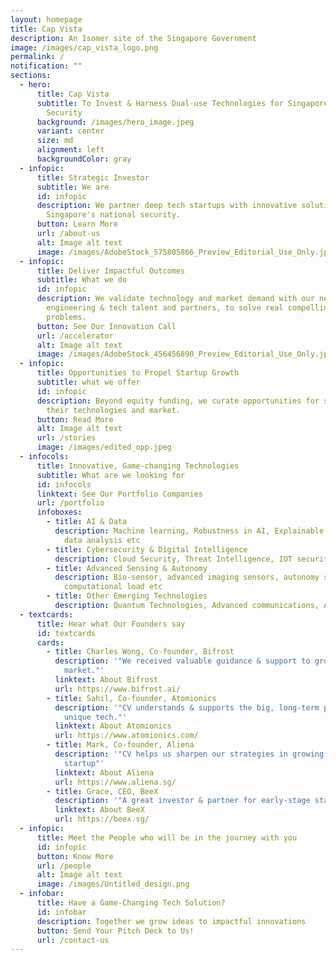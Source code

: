 ```yaml
---
layout: homepage
title: Cap Vista
description: An Isomer site of the Singapore Government
image: /images/cap_vista_logo.png
permalink: /
notification: ""
sections:
  - hero:
      title: Cap Vista
      subtitle: To Invest & Harness Dual-use Technologies for Singapore's National
        Security
      background: /images/hero_image.jpeg
      variant: center
      size: md
      alignment: left
      backgroundColor: gray
  - infopic:
      title: Strategic Investor
      subtitle: We are
      id: infopic
      description: We partner deep tech startups with innovative solutions to support
        Singapore's national security.
      button: Learn More
      url: /about-us
      alt: Image alt text
      image: /images/AdobeStock_575805866_Preview_Editorial_Use_Only.jpeg
  - infopic:
      title: Deliver Impactful Outcomes
      subtitle: What we do
      id: infopic
      description: We validate technology and market demand with our network of
        engineering & tech talent and partners, to solve real compelling
        problems.
      button: See Our Innovation Call
      url: /accelerator
      alt: Image alt text
      image: /images/AdobeStock_456456890_Preview_Editorial_Use_Only.jpeg
  - infopic:
      title: Opportunities to Propel Startup Growth
      subtitle: what we offer
      id: infopic
      description: Beyond equity funding, we curate opportunities for startups to grow
        their technologies and market.
      button: Read More
      alt: Image alt text
      url: /stories
      image: /images/edited_opp.jpeg
  - infocols:
      title: Innovative, Game-changing Technologies
      subtitle: What are we looking for
      id: infocols
      linktext: See Our Portfolio Companies
      url: /portfolio
      infoboxes:
        - title: AI & Data
          description: Machine learning, Robustness in AI, Explainable AI, Multi-modal
            data analysis etc
        - title: Cybersecurity & Digital Intelligence
          description: Cloud Security, Threat Intelligence, IOT security, Securing AI etc
        - title: Advanced Sensing & Autonomy
          description: Bio-sensor, advanced imaging sensors, autonomy software with low
            computational load etc
        - title: Other Emerging Technologies
          description: Quantum Technologies, Advanced communications, Advanced Materials etc
  - textcards:
      title: Hear what Our Founders say
      id: textcards
      cards:
        - title: Charles Wong, Co-founder, Bifrost
          description: '"We received valuable guidance & support to grow in global defence
            market."'
          linktext: About Bifrost
          url: https://www.bifrost.ai/
        - title: Sahil, Co-founder, Atomionics
          description: '"CV understands & supports the big, long-term potential of our
            unique tech."'
          linktext: About Atomionics
          url: https://www.atomionics.com/
        - title: Mark, Co-founder, Aliena
          description: '"CV helps us sharpen our strategies in growing our space tech
            startup"'
          linktext: About Aliena
          url: https://www.aliena.sg/
        - title: Grace, CEO, BeeX
          description: '"A great investor & partner for early-stage startup"'
          linktext: About BeeX
          url: https://beex.sg/
  - infopic:
      title: Meet the People who will be in the journey with you
      id: infopic
      button: Know More
      url: /people
      alt: Image alt text
      image: /images/Untitled_design.png
  - infobar:
      title: Have a Game-Changing Tech Solution?
      id: infobar
      description: Together we grow ideas to impactful innovations
      button: Send Your Pitch Deck to Us!
      url: /contact-us
---
```

